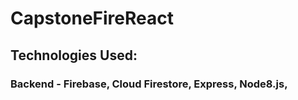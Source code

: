 # CapstoneFireReact

## Technologies Used:
### Backend - Firebase, Cloud Firestore, Express, Node8.js, 
